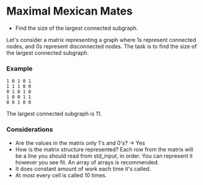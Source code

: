 # Maximal Mexican Mates

- Find the size of the largest connected subgraph.

Let's consider a matrix representing a graph where 1s represent connected nodes, and 0s represent disconnected nodes. The task is to find the size of the largest connected subgraph.

<h3>Example</h3>

```
1 0 1 0 1
1 1 1 0 0
0 1 0 1 0
1 0 0 1 1
0 0 1 0 0
```

The largest connected subgraph is 11.

<h3>Considerations</h3>

- Are the values in the matrix only 1's and 0's? -> Yes
- How is the matrix structure represented? Each row from the matrix will be a line you should read from std_input, in order. You can represent it however you see fit. An array of arrays is recommended.
- It does constant amount of work each time it's called.
- At most every cell is called 10 times.